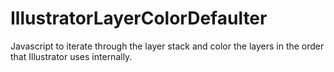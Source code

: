 # IllustratorLayerColorDefaulter
Javascript to iterate through the layer stack and color the layers in the order that Illustrator uses internally.
